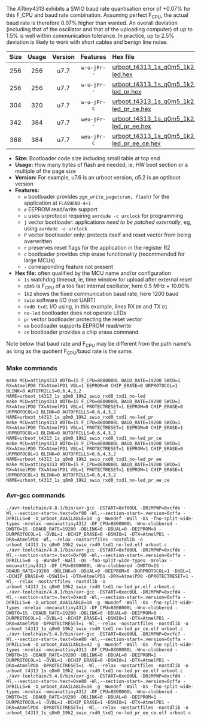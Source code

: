 The ATtiny4313 exhibits a SWIO baud rate quantisation error of +0.07% for this F_CPU and baud rate combination. Assuming perfect F<sub>CPU</sub>, the actual baud rate is therefore 0.07% higher than wanted. An overall deviation (including that of the oscillator and that of the uploading computer) of up to 1.5% is well within communication tolerance. In practice, up to 2.5% deviation is likely to work with short cables and benign line noise.

|Size|Usage|Version|Features|Hex file|
|:-:|:-:|:-:|:-:|:--|
|256|256|u7.7|`w-u-jPr--`|[urboot_t4313_1s_q0m5_1k2_swio_rxd0_txd1_no-led.hex](https://raw.githubusercontent.com/stefanrueger/urboot.hex/main/u7.7/mcus/attiny4313/watchdog_1_s/internal_oscillator_q%2B10.00%25/%2B0m500000_hz/%2B%2B%2B1k2_baud/uart0_rxd0_txd1/no-led/urboot_t4313_1s_q0m5_1k2_swio_rxd0_txd1_no-led.hex)|
|256|256|u7.7|`w-u-jPr--`|[urboot_t4313_1s_q0m5_1k2_swio_rxd0_txd1_no-led_pr.hex](https://raw.githubusercontent.com/stefanrueger/urboot.hex/main/u7.7/mcus/attiny4313/watchdog_1_s/internal_oscillator_q%2B10.00%25/%2B0m500000_hz/%2B%2B%2B1k2_baud/uart0_rxd0_txd1/no-led/urboot_t4313_1s_q0m5_1k2_swio_rxd0_txd1_no-led_pr.hex)|
|304|320|u7.7|`w-u-jPr-c`|[urboot_t4313_1s_q0m5_1k2_swio_rxd0_txd1_no-led_pr_ce.hex](https://raw.githubusercontent.com/stefanrueger/urboot.hex/main/u7.7/mcus/attiny4313/watchdog_1_s/internal_oscillator_q%2B10.00%25/%2B0m500000_hz/%2B%2B%2B1k2_baud/uart0_rxd0_txd1/no-led/urboot_t4313_1s_q0m5_1k2_swio_rxd0_txd1_no-led_pr_ce.hex)|
|342|384|u7.7|`weu-jPr--`|[urboot_t4313_1s_q0m5_1k2_swio_rxd0_txd1_no-led_pr_ee.hex](https://raw.githubusercontent.com/stefanrueger/urboot.hex/main/u7.7/mcus/attiny4313/watchdog_1_s/internal_oscillator_q%2B10.00%25/%2B0m500000_hz/%2B%2B%2B1k2_baud/uart0_rxd0_txd1/no-led/urboot_t4313_1s_q0m5_1k2_swio_rxd0_txd1_no-led_pr_ee.hex)|
|368|384|u7.7|`weu-jPr-c`|[urboot_t4313_1s_q0m5_1k2_swio_rxd0_txd1_no-led_pr_ee_ce.hex](https://raw.githubusercontent.com/stefanrueger/urboot.hex/main/u7.7/mcus/attiny4313/watchdog_1_s/internal_oscillator_q%2B10.00%25/%2B0m500000_hz/%2B%2B%2B1k2_baud/uart0_rxd0_txd1/no-led/urboot_t4313_1s_q0m5_1k2_swio_rxd0_txd1_no-led_pr_ee_ce.hex)|

- **Size:** Bootloader code size including small table at top end
- **Usage:** How many bytes of flash are needed, ie, HW boot section or a multiple of the page size
- **Version:** For example, u7.6 is an urboot version, o5.2 is an optiboot version
- **Features:**
  + `w` bootloader provides `pgm_write_page(sram, flash)` for the application at `FLASHEND-4+1`
  + `e` EEPROM read/write support
  + `u` uses urprotocol requiring `avrdude -c urclock` for programming
  + `j` vector bootloader: applications *need to be patched externally*, eg, using `avrdude -c urclock`
  + `P` vector bootloader only: protects itself and reset vector from being overwritten
  + `r` preserves reset flags for the application in the register R2
  + `c` bootloader provides chip erase functionality (recommended for large MCUs)
  + `-` corresponding feature not present
- **Hex file:** often qualified by the MCU name and/or configuration
  + `1s` watchdog timeout, ie, time window for upload after external reset
  + `q0m5` is F<sub>CPU</sub> of a too fast internal oscillator, here 0.5 MHz + 10.00%
  + `1k2` shows the fixed communication baud rate, here 1200 baud
  + `swio` software I/O (not UART)
  + `rxd0 txd1` I/O using, in this example, lines RX `D0` and TX `D1`
  + `no-led` bootloader does not operate LEDs
  + `pr` vector bootloader protecting the reset vector
  + `ee` bootloader supports EEPROM read/write
  + `ce` bootloader provides a chip erase command


Note below that baud rate and F<sub>CPU</sub> may be different from the path name's as long as the quotient F<sub>CPU</sub>/baud rate is the same.

### Make commands
```
make MCU=attiny4313 WDTO=1S F_CPU=8800000L BAUD_RATE=19200 SWIO=1 RX=AtmelPD0 TX=AtmelPD1 VBL=1 EEPROM=0 CHIP_ERASE=0 URPROTOCOL=1 BLINK=0 AUTOFRILLS=0,6,4,3,2 NAME=urboot_t4313_1s_q8m0_19k2_swio_rxd0_txd1_no-led
make MCU=attiny4313 WDTO=1S F_CPU=8800000L BAUD_RATE=19200 SWIO=1 RX=AtmelPD0 TX=AtmelPD1 VBL=1 PROTECTRESET=1 EEPROM=0 CHIP_ERASE=0 URPROTOCOL=1 BLINK=0 AUTOFRILLS=0,6,4,3,2 NAME=urboot_t4313_1s_q8m0_19k2_swio_rxd0_txd1_no-led_pr
make MCU=attiny4313 WDTO=1S F_CPU=8800000L BAUD_RATE=19200 SWIO=1 RX=AtmelPD0 TX=AtmelPD1 VBL=1 PROTECTRESET=1 EEPROM=0 CHIP_ERASE=1 URPROTOCOL=1 BLINK=0 AUTOFRILLS=0,6,4,3,2 NAME=urboot_t4313_1s_q8m0_19k2_swio_rxd0_txd1_no-led_pr_ce
make MCU=attiny4313 WDTO=1S F_CPU=8800000L BAUD_RATE=19200 SWIO=1 RX=AtmelPD0 TX=AtmelPD1 VBL=1 PROTECTRESET=1 EEPROM=1 CHIP_ERASE=0 URPROTOCOL=1 BLINK=0 AUTOFRILLS=0,6,4,3,2 NAME=urboot_t4313_1s_q8m0_19k2_swio_rxd0_txd1_no-led_pr_ee
make MCU=attiny4313 WDTO=1S F_CPU=8800000L BAUD_RATE=19200 SWIO=1 RX=AtmelPD0 TX=AtmelPD1 VBL=1 PROTECTRESET=1 EEPROM=1 CHIP_ERASE=1 URPROTOCOL=1 BLINK=0 AUTOFRILLS=0,6,4,3,2 NAME=urboot_t4313_1s_q8m0_19k2_swio_rxd0_txd1_no-led_pr_ee_ce
```

### Avr-gcc commands
```
./avr-toolchain/4.8.1/bin/avr-gcc -DSTART=0xf00UL -DRJMPWP=0xcfde -Wl,--section-start=.text=0xf00 -Wl,--section-start=.version=0xffa -DFRILLS=0 -D_urboot_AVAILABLE=14 -g -Wundef -Wall -Os -fno-split-wide-types -mrelax -mmcu=attiny4313 -DF_CPU=8800000L -Wno-clobbered -DWDTO=1S -DBAUD_RATE=19200 -DBLINK=0 -DDUAL=0 -DEEPROM=0 -DURPROTOCOL=1 -DVBL=1 -DCHIP_ERASE=0 -DSWIO=1 -DTX=AtmelPD1 -DRX=AtmelPD0 -Wl,--relax -nostartfiles -nostdlib -o urboot_t4313_1s_q8m0_19k2_swio_rxd0_txd1_no-led.elf urboot.c
./avr-toolchain/4.8.1/bin/avr-gcc -DSTART=0xf00UL -DRJMPWP=0xcfde -Wl,--section-start=.text=0xf00 -Wl,--section-start=.version=0xffa -DFRILLS=0 -g -Wundef -Wall -Os -fno-split-wide-types -mrelax -mmcu=attiny4313 -DF_CPU=8800000L -Wno-clobbered -DWDTO=1S -DBAUD_RATE=19200 -DBLINK=0 -DDUAL=0 -DEEPROM=0 -DURPROTOCOL=1 -DVBL=1 -DCHIP_ERASE=0 -DSWIO=1 -DTX=AtmelPD1 -DRX=AtmelPD0 -DPROTECTRESET=1 -Wl,--relax -nostartfiles -nostdlib -o urboot_t4313_1s_q8m0_19k2_swio_rxd0_txd1_no-led_pr.elf urboot.c
./avr-toolchain/4.8.1/bin/avr-gcc -DSTART=0xec0UL -DRJMPWP=0xcfd4 -Wl,--section-start=.text=0xec0 -Wl,--section-start=.version=0xffa -DFRILLS=6 -D_urboot_AVAILABLE=16 -g -Wundef -Wall -Os -fno-split-wide-types -mrelax -mmcu=attiny4313 -DF_CPU=8800000L -Wno-clobbered -DWDTO=1S -DBAUD_RATE=19200 -DBLINK=0 -DDUAL=0 -DEEPROM=0 -DURPROTOCOL=1 -DVBL=1 -DCHIP_ERASE=1 -DSWIO=1 -DTX=AtmelPD1 -DRX=AtmelPD0 -DPROTECTRESET=1 -Wl,--relax -nostartfiles -nostdlib -o urboot_t4313_1s_q8m0_19k2_swio_rxd0_txd1_no-led_pr_ce.elf urboot.c
./avr-toolchain/5.4.0/bin/avr-gcc -DSTART=0xe80UL -DRJMPWP=0xcfc7 -Wl,--section-start=.text=0xe80 -Wl,--section-start=.version=0xffa -DFRILLS=6 -D_urboot_AVAILABLE=42 -g -Wundef -Wall -Os -fno-split-wide-types -mrelax -mmcu=attiny4313 -DF_CPU=8800000L -Wno-clobbered -DWDTO=1S -DBAUD_RATE=19200 -DBLINK=0 -DDUAL=0 -DEEPROM=1 -DURPROTOCOL=1 -DVBL=1 -DCHIP_ERASE=0 -DSWIO=1 -DTX=AtmelPD1 -DRX=AtmelPD0 -DPROTECTRESET=1 -Wl,--relax -nostartfiles -nostdlib -o urboot_t4313_1s_q8m0_19k2_swio_rxd0_txd1_no-led_pr_ee.elf urboot.c
./avr-toolchain/5.4.0/bin/avr-gcc -DSTART=0xe80UL -DRJMPWP=0xcfd4 -Wl,--section-start=.text=0xe80 -Wl,--section-start=.version=0xffa -DFRILLS=6 -D_urboot_AVAILABLE=16 -g -Wundef -Wall -Os -fno-split-wide-types -mrelax -mmcu=attiny4313 -DF_CPU=8800000L -Wno-clobbered -DWDTO=1S -DBAUD_RATE=19200 -DBLINK=0 -DDUAL=0 -DEEPROM=1 -DURPROTOCOL=1 -DVBL=1 -DCHIP_ERASE=1 -DSWIO=1 -DTX=AtmelPD1 -DRX=AtmelPD0 -DPROTECTRESET=1 -Wl,--relax -nostartfiles -nostdlib -o urboot_t4313_1s_q8m0_19k2_swio_rxd0_txd1_no-led_pr_ee_ce.elf urboot.c
```

